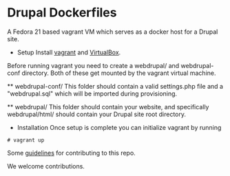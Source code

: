 Drupal Dockerfiles
==================

A Fedora 21 based vagrant VM which serves as a docker host for a Drupal site.

* Setup
Install [vagrant](vagrantup.com/downloads.html) and [VirtualBox](https://www.virtualbox.org/wiki/Downloads).

Before running vagrant you need to create a webdrupal/ and webdrupal-conf directory. Both of these get mounted by the vagrant virtual machine.

** webdrupal-conf/
This folder should contain a valid settings.php file and a "webdrupal.sql" which will be imported during provisioning.

** webdrupal/
This folder should contain your website, and specifically webdrupal/html/ should contain your Drupal site root directory.

* Installation
Once setup is complete you can initialize vagrant by running

```
# vagrant up
```

Some [guidelines](https://github.com/scollier/Fedora-Dockerfiles/wiki/Guidelines-for-Creating-Dockerfiles) for contributing to this repo.

We welcome contributions.